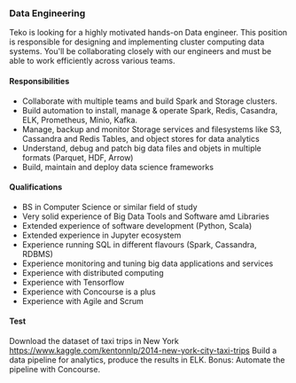 ### Data Engineering

Teko is looking for a highly motivated hands-on Data engineer. This position is responsible for designing and implementing cluster computing data systems. You'll be collaborating closely with our engineers and must be able to work efficiently across various teams.

#### Responsibilities
 - Collaborate with multiple teams and build Spark and Storage clusters.
 - Build automation to install, manage & operate Spark, Redis, Casandra, ELK, Prometheus, Minio, Kafka.
 - Manage, backup and monitor Storage services and filesystems like S3, Cassandra and Redis Tables, and object stores for data analytics
 - Understand, debug and patch big data files and objets in multiple formats (Parquet, HDF, Arrow)
 - Build, maintain and deploy data science frameworks

#### Qualifications
 - BS in Computer Science or similar field of study
 - Very solid experience of Big Data Tools and Software amd Libraries
 - Extended experience of software development (Python, Scala)
 - Extended experience in Jupyter ecosystem
 - Experience running SQL in different flavours (Spark, Cassandra, RDBMS)
 - Experience monitoring and tuning big data applications and services
 - Experience with distributed computing
 - Experience with Tensorflow
 - Experience with Concourse is a plus
 - Experience with Agile and Scrum

#### Test
Download the dataset of taxi trips in New York  https://www.kaggle.com/kentonnlp/2014-new-york-city-taxi-trips
Build a data pipeline for analytics, produce the results in ELK.
Bonus: Automate the pipeline with Concourse.
